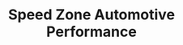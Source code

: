 ---
title: "Speed Zone Automotive Performance"
url: /pocono-summit/speed-zone-automotive-performance/
shop: car repair
---